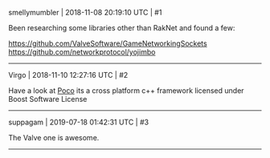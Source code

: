 smellymumbler | 2018-11-08 20:19:10 UTC | #1

Been researching some libraries other than RakNet and found a few:

https://github.com/ValveSoftware/GameNetworkingSockets
https://github.com/networkprotocol/yojimbo

-------------------------

Virgo | 2018-11-10 12:27:16 UTC | #2

Have a look at [Poco](https://pocoproject.org/)
its a cross platform c++ framework licensed under Boost Software License

-------------------------

suppagam | 2019-07-18 01:42:31 UTC | #3

The Valve one is awesome.

-------------------------

